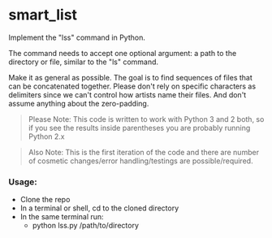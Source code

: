 # smart_list
Implement the "lss" command in Python.

The command needs to accept one optional argument: a path to the directory or file, similar to the "ls" command.

Make it as general as possible. The goal is to find sequences of files that can be concatenated together. 
Please don't rely on specific characters as delimiters since we can't control how artists name their files. 
And don't assume anything about the zero-padding.

> Please Note: This code is written to work with Python 3 and 2 both, so if you see the results inside parentheses you are probably running Python 2.x

> Also Note: This is the first iteration of the code and there are number of cosmetic changes/error handling/testings are possible/required. 

### Usage:
* Clone the repo
* In a terminal or shell, cd to the cloned directory
* In the same terminal run:
  * python lss.py /path/to/directory
